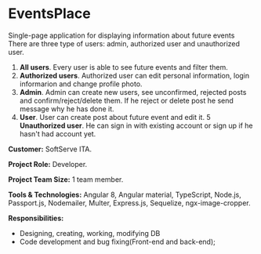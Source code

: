 # EventsPlace

Single-page application for displaying information about future events There are three type of users: admin, authorized user and unauthorized user.
1. **All users**. Every user is able to see future events and filter them.
2. **Authorized users**. Authorized user can edit personal information, login informarion and change profile photo. 
3. **Admin**. Admin can create new users, see unconfirmed, rejected posts and confirm/reject/delete them. If he reject or delete post he send message why he has done it.
4. **User**. User can create post about future event and edit it.
5 **Unauthorized user**. He can sign in with existing account or sign up if he hasn't had account yet.

**Customer:** SoftServe ITA.

**Project Role:** Developer.

**Project Team Size:** 1 team member.

**Tools & Technologies:** Angular 8, Angular material, TypeScript, Node.js, Passport.js, Nodemailer, Multer, Express.js, Sequelize, ngx-image-cropper.

**Responsibilities:**
  * Designing, creating, working, modifying DB
  * Code development and bug fixing(Front-end and back-end);
